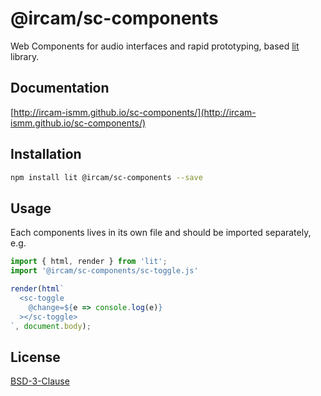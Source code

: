 # @ircam/sc-components

Web Components for audio interfaces and rapid prototyping, based [lit](https://lit.dev/) library.

## Documentation

[http://ircam-ismm.github.io/sc-components/](http://ircam-ismm.github.io/sc-components/)

## Installation

```sh
npm install lit @ircam/sc-components --save
```

## Usage

Each components lives in its own file and should be imported separately, e.g.

```js
import { html, render } from 'lit';
import '@ircam/sc-components/sc-toggle.js'

render(html`
  <sc-toggle
    @change=${e => console.log(e)}
  ></sc-toggle>
`, document.body);
```

## License

[BSD-3-Clause](./LICENSE)
